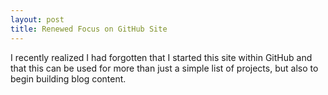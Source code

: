 ```yaml
---
layout: post
title: Renewed Focus on GitHub Site
---
```


I recently realized I had forgotten that I started this site within GitHub and that this can be used for more than just a simple list of projects, but also to begin building blog content.    

